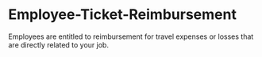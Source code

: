 # Employee-Ticket-Reimbursement
Employees are entitled to reimbursement for travel expenses or losses that are directly related to your job. 
